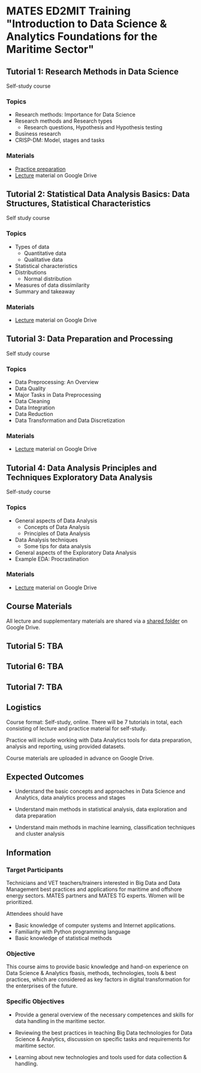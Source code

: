 # MATES ED2MIT Training "Introduction to Data Science & Analytics Foundations for the Maritime Sector"

## Tutorial 1: Research Methods in Data Science

Self-study course

### Topics

* Research methods: Importance for Data Science
* Research methods and Research types
  * Research questions, Hypothesis and Hypothesis testing
* Business research
* CRISP-DM: Model, stages and tasks


### Materials

* [Practice preparation](https://drive.google.com/file/d/1djhbF95S2RfbtULvIJzyFF_0v_cL96zS/view?usp=sharing) 
* [Lecture](https://drive.google.com/file/d/11Y53la0wntPoeU1BXJZQCW0vORkQWCli/view?usp=sharing) material on Google Drive 

## Tutorial 2: Statistical Data Analysis Basics: Data Structures, Statistical Characteristics

Self study course

### Topics 

* Types of data
  * Quantitative data
  * Qualitative data
* Statistical characteristics
* Distributions 
  * Normal distribution
* Measures of data dissimilarity
* Summary and takeaway


### Materials

* [Lecture](https://drive.google.com/drive/u/1/folders/1su2P7NqDF24MJKnfMqtREseK4iH5HWxY) material on Google Drive

## Tutorial 3: Data Preparation and Processing

Self study course 

### Topics

* Data Preprocessing: An Overview
* Data Quality
* Major Tasks in Data Preprocessing
* Data Cleaning
* Data Integration
* Data Reduction
* Data Transformation and Data Discretization


### Materials

* [Lecture](https://drive.google.com/file/d/1lAO2yDQtjSuuTeDFff3jSQZfZn1q0zb4/view?usp=sharing) material on Google Drive 

## Tutorial 4: Data Analysis Principles and Techniques Exploratory Data Analysis 

Self-study course 

### Topics 

* General aspects of Data Analysis
  * Concepts of Data Analysis
  * Principles of Data Analysis
* Data Analysis techniques
    * Some tips for data analysis
* General aspects of the Exploratory Data Analysis
* Example EDA: Procrastination 


### Materials

* [Lecture](https://drive.google.com/file/d/1PviJvD-UGCBV-ZYM3RTS5pBy8VY5kk5-/view?usp=sharing) material on Google Drive 

## Course Materials

All lecture and supplementary materials are shared via a [shared folder](https://drive.google.com/drive/folders/1su2P7NqDF24MJKnfMqtREseK4iH5HWxY?usp=sharing) on Google Drive. 

## Tutorial 5: TBA

## Tutorial 6: TBA

## Tutorial 7: TBA

## Logistics

Course format: Self-study, online.
There will be 7 tutorials in total, each consisting of  lecture and practice material for self-study.

Practice will include working
with Data Analytics tools for data preparation, analysis
and reporting, using provided datasets.

Course materials are uploaded in advance on Google Drive.

## Expected Outcomes

* Understand the basic concepts and approaches in Data
Science and Analytics, data analytics process and stages

* Understand main methods in statistical analysis, data
exploration and data preparation

* Understand main methods in machine learning,
classification techniques and cluster analysis

## Information

### Target Participants

Technicians and VET teachers/trainers interested in
Big Data and Data Management best practices and
applications for maritime and offshore energy
sectors. MATES partners and MATES TG experts.
Women will be prioritized.

Attendees should have
* Basic knowledge of computer systems and
Internet applications.
* Familiarity with Python programming language
* Basic knowledge of statistical methods

### Objective

This course aims to provide basic knowledge
and hand-on experience on Data Science & Analytics
fbasis, methods, technologies, tools & best
practices, which are considered as key factors in
digital transformation for the enterprises of the
future.

### Specific Objectives

* Provide a general overview of the necessary
competences and skills for data handling in the
maritime sector.

* Reviewing the best practices in teaching Big Data
technologies for Data Science & Analytics,
discussion on specific tasks and requirements
for maritime sector.

* Learning about new technologies and tools used
for data collection & handling.